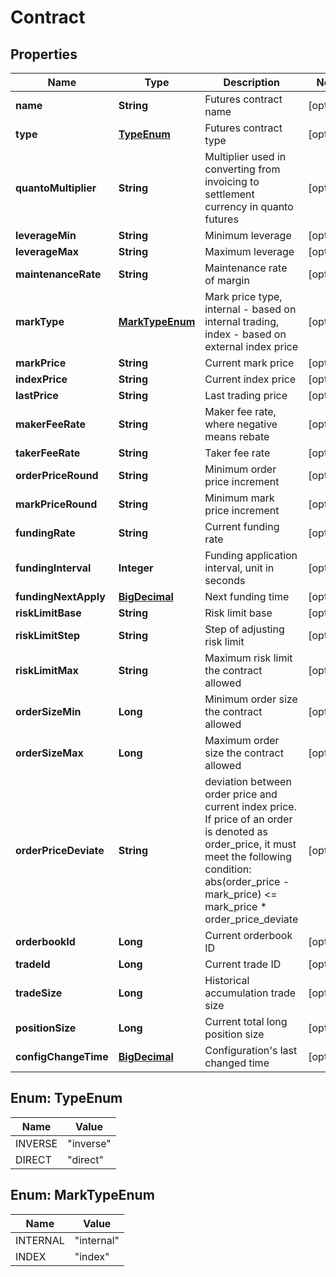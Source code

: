 
# Contract

## Properties
Name | Type | Description | Notes
------------ | ------------- | ------------- | -------------
**name** | **String** | Futures contract name |  [optional]
**type** | [**TypeEnum**](#TypeEnum) | Futures contract type |  [optional]
**quantoMultiplier** | **String** | Multiplier used in converting from invoicing to settlement currency in quanto futures |  [optional]
**leverageMin** | **String** | Minimum leverage |  [optional]
**leverageMax** | **String** | Maximum leverage |  [optional]
**maintenanceRate** | **String** | Maintenance rate of margin |  [optional]
**markType** | [**MarkTypeEnum**](#MarkTypeEnum) | Mark price type, internal - based on internal trading, index - based on external index price |  [optional]
**markPrice** | **String** | Current mark price |  [optional]
**indexPrice** | **String** | Current index price |  [optional]
**lastPrice** | **String** | Last trading price |  [optional]
**makerFeeRate** | **String** | Maker fee rate, where negative means rebate |  [optional]
**takerFeeRate** | **String** | Taker fee rate |  [optional]
**orderPriceRound** | **String** | Minimum order price increment |  [optional]
**markPriceRound** | **String** | Minimum mark price increment |  [optional]
**fundingRate** | **String** | Current funding rate |  [optional]
**fundingInterval** | **Integer** | Funding application interval, unit in seconds |  [optional]
**fundingNextApply** | [**BigDecimal**](BigDecimal.md) | Next funding time |  [optional]
**riskLimitBase** | **String** | Risk limit base |  [optional]
**riskLimitStep** | **String** | Step of adjusting risk limit |  [optional]
**riskLimitMax** | **String** | Maximum risk limit the contract allowed |  [optional]
**orderSizeMin** | **Long** | Minimum order size the contract allowed |  [optional]
**orderSizeMax** | **Long** | Maximum order size the contract allowed |  [optional]
**orderPriceDeviate** | **String** | deviation between order price and current index price. If price of an order is denoted as order_price, it must meet the following condition:      abs(order_price - mark_price) &lt;&#x3D; mark_price * order_price_deviate |  [optional]
**orderbookId** | **Long** | Current orderbook ID |  [optional]
**tradeId** | **Long** | Current trade ID |  [optional]
**tradeSize** | **Long** | Historical accumulation trade size |  [optional]
**positionSize** | **Long** | Current total long position size |  [optional]
**configChangeTime** | [**BigDecimal**](BigDecimal.md) | Configuration&#39;s last changed time |  [optional]


<a name="TypeEnum"></a>
## Enum: TypeEnum
Name | Value
---- | -----
INVERSE | &quot;inverse&quot;
DIRECT | &quot;direct&quot;


<a name="MarkTypeEnum"></a>
## Enum: MarkTypeEnum
Name | Value
---- | -----
INTERNAL | &quot;internal&quot;
INDEX | &quot;index&quot;



